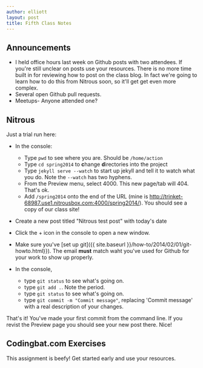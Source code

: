 ```yaml
---
author: elliott
layout: post
title: Fifth Class Notes
---
```


## Announcements

* I held office hours last week on Github posts with two attendees.  If you're still unclear on posts use your resources.  There is no more time built in for reviewing how to post on the class blog.  In fact we're going to learn how to do this from Nitrous soon, so it'll get get even more complex.
* Several open Github pull requests.
* Meetups- Anyone attended one?

## Nitrous

Just a trial run here:

* In the console:
  * Type `pwd` to see where you are.  Should be `/home/action`
  * Type `cd spring2014` to **c**hange **d**irectories into the project
  * Type `jekyll serve --watch` to start up jekyll and tell it to watch what you do.  Note the `--watch` has two hyphens.
  * From the Preview menu, select 4000.  This new page/tab will 404.  That's ok.
  * Add `/spring2014` onto the end of the URL (mine is http://trinket-68987.use1.nitrousbox.com:4000/spring2014/).  You should see a copy of our class site!

* Create a new post titled "Nitrous test post" with today's date
* Click the + icon in the console to open a new window.
* Make sure you've [set up git]({{ site.baseurl }}/how-to/2014/02/01/git-howto.html}}).  The email **must** match waht you've used for Github for your work to show up properly.
* In the console, 
    * type `git status` to see what's going on.
    * type `git add .`.  Note the period.
    * type `git status` to see what's going on.
    * type `git commit -m "Commit message"`, replacing 'Commit message' with a real description of your changes.
 
 That's it!  You've made your first commit from the command line.  If you revist the Preview page you should see your new post there.  Nice!
 
 ## Codingbat.com Exercises
 
 This assignment is beefy!  Get started early and use your resources.
